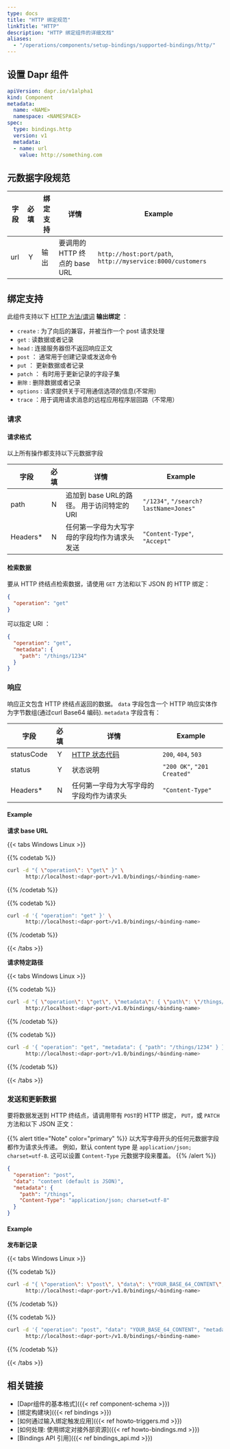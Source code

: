 ```yaml
---
type: docs
title: "HTTP 绑定规范"
linkTitle: "HTTP"
description: "HTTP 绑定组件的详细文档"
aliases:
  - "/operations/components/setup-bindings/supported-bindings/http/"
---
```


## 设置 Dapr 组件

```yaml
apiVersion: dapr.io/v1alpha1
kind: Component
metadata:
  name: <NAME>
  namespace: <NAMESPACE>
spec:
  type: bindings.http
  version: v1
  metadata:
  - name: url
    value: http://something.com
```

## 元数据字段规范

| 字段  | 必填 | 绑定支持 | 详情                     | Example                                                    |
| --- |:--:| ---- | ---------------------- | ---------------------------------------------------------- |
| url | Y  | 输出   | 要调用的 HTTP 终点的 base URL | `http://host:port/path`, `http://myservice:8000/customers` |

## 绑定支持

此组件支持以下 [HTTP 方法/谓词](https://www.w3.org/Protocols/rfc2616/rfc2616-sec9.html) **输出绑定** ：

- `create` : 为了向后的兼容，并被当作一个 post 请求处理
- `get` : 读数据或者记录
- `head` : 连接服务器但不返回响应正文
- `post` ： 通常用于创建记录或发送命令
- `put` ： 更新数据或者记录
- `patch` ： 有时用于更新记录的字段子集
- `删除` : 删除数据或者记录
- `options` : 请求提供关于可用通信选项的信息(不常用)
- `trace` ：用于调用请求消息的远程应用程序层回路（不常用）

### 请求

#### 请求格式

以上所有操作都支持以下元数据字段

| 字段       | 必填 | 详情                          | Example                               |
| -------- |:--:| --------------------------- | ------------------------------------- |
| path     | N  | 追加到 base URL的路径。 用于访问特定的URI | `"/1234"`, `"/search?lastName=Jones"` |
| Headers* | N  | 任何第一字母为大写字母的字段均作为请求头发送      | `"Content-Type"`, `"Accept"`          |

#### 检索数据

要从 HTTP 终结点检索数据，请使用 `GET` 方法和以下 JSON 的 HTTP 绑定：

```json
{
  "operation": "get"
}
```

可以指定 URI ：

```json
{
  "operation": "get",
  "metadata": {
    "path": "/things/1234"
  }
}
```

### 响应

响应正文包含 HTTP 终结点返回的数据。  `data` 字段包含一个 HTTP 响应实体作为字节数组(通过curl Base64 编码). `metadata` 字段含有：

| 字段         | 必填 | 详情                                                                   | Example                     |
| ---------- |:--:| -------------------------------------------------------------------- | --------------------------- |
| statusCode | Y  | [HTTP 状态代码](https://www.w3.org/Protocols/rfc2616/rfc2616-sec10.html) | `200`, `404`, `503`         |
| status     | Y  | 状态说明                                                                 | `"200 OK"`, `"201 Created"` |
| Headers*   | N  | 任何第一字母为大写字母的字段均作为请求头                                                 | `"Content-Type"`            |

#### Example

**请求 base URL**

{{< tabs Windows Linux >}}

{{% codetab %}}
```bash
curl -d "{ \"operation\": \"get\" }" \
      http://localhost:<dapr-port>/v1.0/bindings/<binding-name>
```
{{% /codetab %}}

{{% codetab %}}
```bash
curl -d '{ "operation": "get" }' \
      http://localhost:<dapr-port>/v1.0/bindings/<binding-name>
```
{{% /codetab %}}

{{< /tabs >}}

**请求特定路径**

{{< tabs Windows Linux >}}

{{% codetab %}}
```bash
curl -d "{ \"operation\": \"get\", \"metadata\": { \"path\": \"/things/1234\" } }" \
      http://localhost:<dapr-port>/v1.0/bindings/<binding-name>
```
{{% /codetab %}}

{{% codetab %}}
```bash
curl -d '{ "operation": "get", "metadata": { "path": "/things/1234" } }' \
      http://localhost:<dapr-port>/v1.0/bindings/<binding-name>
```
{{% /codetab %}}

{{< /tabs >}}

### 发送和更新数据

要将数据发送到 HTTP 终结点，请调用带有 `POST`的 HTTP 绑定， `PUT`，或 `PATCH` 方法和以下 JSON 正文：

{{% alert title="Note" color="primary" %}}
以大写字母开头的任何元数据字段都作为请求头传递。 例如，默认 content type 是 `application/json; charset=utf-8`. 这可以设置 `Content-Type` 元数据字段来覆盖。
{{% /alert %}}

```json
{
  "operation": "post",
  "data": "content (default is JSON)",
  "metadata": {
    "path": "/things",
    "Content-Type": "application/json; charset=utf-8"
  }
}
```

#### Example

**发布新记录**

{{< tabs Windows Linux >}}

{{% codetab %}}
```bash
curl -d "{ \"operation\": \"post\", \"data\": \"YOUR_BASE_64_CONTENT\", \"metadata\": { \"path\": \"/things\" } }" \
      http://localhost:<dapr-port>/v1.0/bindings/<binding-name>
```
{{% /codetab %}}

{{% codetab %}}
```bash
curl -d '{ "operation": "post", "data": "YOUR_BASE_64_CONTENT", "metadata": { "path": "/things" } }' \
      http://localhost:<dapr-port>/v1.0/bindings/<binding-name>
```
{{% /codetab %}}

{{< /tabs >}}

## 相关链接

- [Dapr组件的基本格式]({{< ref component-schema >}})
- [绑定构建块]({{< ref bindings >}})
- [如何通过输入绑定触发应用]({{< ref howto-triggers.md >}})
- [如何处理: 使用绑定对接外部资源]({{< ref howto-bindings.md >}})
- [Bindings API 引用]({{< ref bindings_api.md >}})
